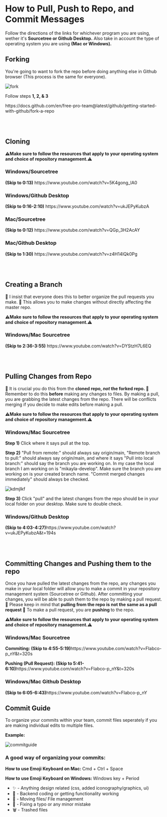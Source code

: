 <h1>How to Pull, Push to Repo, and Commit Messages</h1>
<p>Follow the directions of the links for whichever program you are using, wether it's <b>Sourcetree or Github Desktop.</b> Also take in account the type of operating
system you are using <b>(Mac or Windows).</b></p>
<h2> Forking </h2>
<p>You're going to want to fork the repo before doing anything else in Github browser (This process is the same for everyone).</p>

![fork](https://user-images.githubusercontent.com/55995794/95892960-4838df00-0d55-11eb-97c2-1b950821274a.png)
<p>Follow steps <b> 1, 2, & 3</b></p>
https://docs.github.com/en/free-pro-team@latest/github/getting-started-with-github/fork-a-repo

<br></br>

<h2> Cloning </h2>
<p><b>⚠Make sure to follow the resources that apply to your operating system and choice of repository management.⚠</b></p>

<h3>Windows/Sourcetree</h3>
<p><b>(Skip to 0:13)</b> https://www.youtube.com/watch?v=5K4gong_lA0</p>
<h3>Windows/Github Desktop</h3>
<p><b>(Skip to 0:16-2:10)</b> https://www.youtube.com/watch?v=ukJEPyKubzA</p>
<h3>Mac/Sourcetree</h3>
<p><b>(Skip to 0:12)</b> https://www.youtube.com/watch?v=QGp_3H2AcAY</p>
<h3>Mac/Github Desktop</h3>
<p><b>(Skip to 1:30)</b> https://www.youtube.com/watch?v=z4H14lQk0Pg</p>

<br></br>

<h2> Creating a Branch </h2>
<p>🛑 I insist that everyone does this to better organize the pull requests you make. 🛑 This allows you to make changes without directly affecting the master repo. 
<p><b>⚠Make sure to follow the resources that apply to your operating system and choice of repository management.⚠</b></p>

<h3>Windows/Mac Sourcetree</h3>
<p><b>(Skip to 2:36-3:55)</b> https://www.youtube.com/watch?v=DYStzH7L6EQ</p>

<br></br>

<h2> Pulling Changes from Repo </h2>
<p>🛑 It is crucial you do this from the <b>cloned repo, <i>not</i> the forked repo. 🛑</b> Remember to do this <b>before</b> making any changes to files. By making a pull, you are grabbing the latest changes from the repo. There will be conflicts merging if you decide to make edits before making a pull. </p> 
<p><b>⚠Make sure to follow the resources that apply to your operating system and choice of repository management.⚠</b></p>

<h3>Windows/Mac Sourcetree</h3>

<p><b>Step 1)</b> Click where it says pull at the top.</p>

<p><b>Step 2)</b> "Pull from remote:" should always say origin/main, "Remote branch to pull:" should always say origin/main, and where it says "Pull into local branch:" should say the branch you are working on. In my case the local branch I am working on is "mikayla-develop". Make sure the branch you are working on is your created branch name. "Commit merged changes immediately" should always be checked.</p>

![kdmjlkf](https://user-images.githubusercontent.com/55995794/97088441-ddae5b80-15fe-11eb-86d0-01a353130b0d.png)

<p><b>Step 3)</b> Click "pull" and the latest changes from the repo should be in your local folder on your desktop. Make sure to double check.</p>

<h3>Windows/Github Desktop</h3>
<p><b>(Skip to 4:03-4:27)</b>https://www.youtube.com/watch?v=ukJEPyKubzA&t=194s</p>

<br></br>

<h2>Committing Changes and Pushing them to the repo</h2>
<p> Once you have pulled the latest changes from the repo, any changes you make in your local folder will allow you to make a commit in your repository management system (Sourcetree or Github). After committing your changes, you will be able to push them to the repo by making a pull request. 🛑 Please keep in mind that <b> pulling from the repo is not the same as a pull request </b> 🛑 To make a pull request, you are <b> pushing </b> to the repo. </p>

<p><b>⚠Make sure to follow the resources that apply to your operating system and choice of repository management.⚠</b></p>

<h3>Windows/Mac Sourcetree</h3>

<p><b>Commiting: (Skip to 4:55-5:19)</b>https://www.youtube.com/watch?v=FIabco-p_nY&t=320s</p>
<p><b>Pushing (Pull Request): (Skip to 5:41-6:10)</b>https://www.youtube.com/watch?v=FIabco-p_nY&t=320s</p>

<h3>Windows/Mac Github Desktop</h3>

<p><b>(Skip to 6:05-6:43)</b>https://www.youtube.com/watch?v=FIabco-p_nY</p>

<h2>Commit Guide</h2>
<p> To organize your commits within your team, commit files seperately if you are making individual edits to multiple files. </p>

<p><b> Example: </b></p>

![commitguide](https://user-images.githubusercontent.com/55995794/97827706-0e436480-1c93-11eb-8f55-b9439125d096.png)

<h3>A good way of organizing your commits:</h3>

<p><b> How to use Emoji Keyboard on Mac: </b> Cmd + Ctrl + Space </p>

<p><b> How to use Emoji Keyboard on Windows: </b> Windows key + Period </p>

<ul>
  <li>
    ✨ - Anything design related (css, added iconography/graphics, ui)
  </li>
  <li>
    🧬 - Backend coding or getting functionality working
  </li>
  <li>
    📁 - Moving files/ File management
  </li>
  <li>
    🔨 - Fixing a typo or any minor mistake
  </li>
  <li>
    🗑 - Trashed files
  </li>
<ul>
